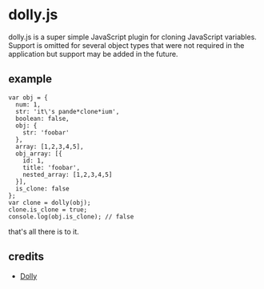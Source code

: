 # dolly.js

dolly.js is a super simple JavaScript plugin for cloning JavaScript variables. Support is omitted for several object types that were not required in the application but support may be added in the future.

## example
```
var obj = {
  num: 1,
  str: 'it\'s pande*clone*ium',
  boolean: false,
  obj: {
    str: 'foobar'
  },
  array: [1,2,3,4,5],
  obj_array: [{
    id: 1,
    title: 'foobar',
    nested_array: [1,2,3,4,5]
  }],
  is_clone: false
};
var clone = dolly(obj);
clone.is_clone = true;
console.log(obj.is_clone); // false
```
that's all there is to it.

## credits
* [Dolly](https://en.wikipedia.org/wiki/Dolly_(sheep))
